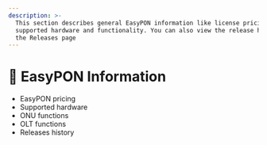 ```yaml
---
description: >-
  This section describes general EasyPON information like license pricing,
  supported hardware and functionality. You can also view the release history on
  the Releases page
---
```


# 📔 EasyPON Information

* EasyPON pricing
* Supported hardware
* ONU functions
* OLT functions
* Releases history
